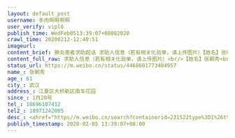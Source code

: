 ```yaml
---
layout: default_post
username: 多肉啊啊啊啊
user_verify: vipl6
publish_time: WedFeb0513:39:07+08002020
crawl_time: 20200212-12:40:51
imageurl: 
content_brief: 肺炎患者求助超话 求助人信息（若有相关化验单，请上传图片）【姓名】张朝秀【年龄】61【所在城市】武汉【所在小区、社区】江夏区大桥新区南车花园【患病时间】1月20号【联系方式】18696107412【其他紧急联系人】18971242005【病情描述】肺炎患者求助超话#武汉肺炎# ...全文
content_full_raw: 求助人信息（若有相关化验单，请上传图片）<br/>【姓名】张朝秀<br/>【年龄】61<br/>【所在城市】武汉<br/>【所在小区、社区】江夏区大桥新区南车花园<br/>【患病时间】1月20号<br/>【联系方式】18696107412<br/>【其他紧急联系人】18971242005<br/>【病情描述】<ahref="https://m.weibo.cn/search?containerid=231522type%3D1%26t%3D10%26q%3D%23%E6%AD%A6%E6%B1%89%E8%82%BA%E7%82%8E%23&extparam=%23%E6%AD%A6%E6%B1%89%E8%82%BA%E7%82%8E%23"data-hide=""><spanclass="surl-text">#武汉肺炎#</span></a><ahref="https://m.weibo.cn/search?containerid=231522type%3D1%26t%3D10%26q%3D%23%E6%AD%A6%E6%B1%89%E5%8F%91%E7%8E%B0%E4%B8%8D%E6%98%8E%E5%8E%9F%E5%9B%A0%E8%82%BA%E7%82%8E%23&extparam=%23%E6%AD%A6%E6%B1%89%E5%8F%91%E7%8E%B0%E4%B8%8D%E6%98%8E%E5%8E%9F%E5%9B%A0%E8%82%BA%E7%82%8E%23"data-hide=""><spanclass="surl-text">#武汉发现不明原因肺炎#</span></a><br/><br/>我母亲从1月20日开始出现干咳胸闷的症状，但因为没车就在家吃药，期间去过社区卫生院拍片吃药后依旧没有缓解，31号去江夏区第一人民医院做了ct开了药回来后，2月1号中午出现胸痛呼吸困难喘气，呼叫120送去第一人民医院晚上急诊用了平喘的药后上了呼吸机，呼了大概有30多个小时之后，稍微有一点缓解，这时做的CT已经是双肺炎性病变急诊，医生说是疑似了便已不再为我们治疗，要求去发热门诊看，但发热门诊没法打针，只能开药，由于我妈三个月前做过胃息肉，所以吃药效果并不良好现在躺在家里完全没有力气，下床都没办法，无法去排队等待核酸检测。第一人民医院的住院需要登记排队，我们已经登记过了，可是母亲的状况越来越不好，不知道能多久了！<br/>中途联系过侨亚医院，只收轻症患者但是里面没有药物治疗只隔离。<br/>医院登记留了信息了，但是我看登记的本子上在我妈前面少则大几百人。微博上显示每天出来的空床也是一样，会优先通知在该医院里排队登记的患者。贸然打电话过去也没用<br/>目前已给社区登记过了，社区给的答复一直是只有上报，再打市长热线一直是占线，包括昨天江夏区通知可以统计信息，我也登记过了。现在真的是一点办法没有，求大家帮忙转发了！<br/><br/><ahref='/n/楚天都市报'>@楚天都市报</a><ahref='/n/武汉晚报'>@武汉晚报</a><ahref='/n/丁香医生'>@丁香医生</a><ahref='/n/侠客岛'>@侠客岛</a><ahref='/n/西藏昌都人韩红'>@西藏昌都人韩红</a><ahref="https://m.weibo.cn/search?containerid=231522type%3D1%26t%3D10%26q%3D%23%E5%85%A8%E5%9B%BD%E7%A1%AE%E8%AF%8A%E6%96%B0%E5%9E%8B%E8%82%BA%E7%82%8E%E7%97%85%E4%BE%8B%23&extparam=%23%E5%85%A8%E5%9B%BD%E7%A1%AE%E8%AF%8A%E6%96%B0%E5%9E%8B%E8%82%BA%E7%82%8E%E7%97%85%E4%BE%8B%23"data-hide=""><spanclass="surl-text">#全国确诊新型肺炎病例#</span></a><ahref="https://m.weibo.cn/search?containerid=231522type%3D1%26t%3D10%26q%3D%23%E8%82%BA%E7%82%8E%E6%82%A3%E8%80%85%E6%B1%82%E5%8A%A9%E8%B6%85%E8%AF%9D%23&extparam=%23%E8%82%BA%E7%82%8E%E6%82%A3%E8%80%85%E6%B1%82%E5%8A%A9%E8%B6%85%E8%AF%9D%23"data-hide=""><spanclass="surl-text">#肺炎患者求助超话#</span></a><br/><br/><ahref='/n/武汉日报'>@武汉日报</a><ahref='/n/人民日报'>@人民日报</a><ahref='/n/人民日报'>@人民日报</a><ahref='/n/武汉发布'>@武汉发布</a><ahref='/n/凤凰网'>@凤凰网</a><ahref='/n/尼玛牌大哥大'>@尼玛牌大哥大</a>
status_url: https://m.weibo.cn/status/4468601773484957
name_: 张朝秀
age_: 61
city_: 武汉
address_: 江夏区大桥新区南车花园
since_: 1月20号
tel_: 18696107412
tel2_: 18971242005
desc_: <ahref="https//m.weibo.cn/search?containerid=231522type%3D1%26t%3D10%26q%3D%23%E6%AD%A6%E6%B1%89%E8%82%BA%E7%82%8E%23&extparam=%23%E6%AD%A6%E6%B1%89%E8%82%BA%E7%82%8E%23"data-hide=""><spanclass="surl-text">#武汉肺炎#</span></a><ahref="https//m.weibo.cn/search?containerid=231522type%3D1%26t%3D10%26q%3D%23%E6%AD%A6%E6%B1%89%E5%8F%91%E7%8E%B0%E4%B8%8D%E6%98%8E%E5%8E%9F%E5%9B%A0%E8%82%BA%E7%82%8E%23&extparam=%23%E6%AD%A6%E6%B1%89%E5%8F%91%E7%8E%B0%E4%B8%8D%E6%98%8E%E5%8E%9F%E5%9B%A0%E8%82%BA%E7%82%8E%23"data-hide=""><spanclass="surl-text">#武汉发现不明原因肺炎#</span></a>我母亲从1月20日开始出现干咳胸闷的症状，但因为没车就在家吃药，期间去过社区卫生院拍片吃药后依旧没有缓解，31号去江夏区第一人民医院做了ct开了药回来后，2月1号中午出现胸痛呼吸困难喘气，呼叫120送去第一人民医院晚上急诊用了平喘的药后上了呼吸机，呼了大概有30多个小时之后，稍微有一点缓解，这时做的CT已经是双肺炎性病变急诊，医生说是疑似了便已不再为我们治疗，要求去发热门诊看，但发热门诊没法打针，只能开药，由于我妈三个月前做过胃息肉，所以吃药效果并不良好现在躺在家里完全没有力气，下床都没办法，无法去排队等待核酸检测。第一人民医院的住院需要登记排队，我们已经登记过了，可是母亲的状况越来越不好，不知道能多久了！中途联系过侨亚医院，只收轻症患者但是里面没有药物治疗只隔离。医院登记留了信息了，但是我看登记的本子上在我妈前面少则大几百人。微博上显示每天出来的空床也是一样，会优先通知在该医院里排队登记的患者。贸然打电话过去也没用目前已给社区登记过了，社区给的答复一直是只有上报，再打市长热线一直是占线，包括昨天江夏区通知可以统计信息，我也登记过了。现在真的是一点办法没有，求大家帮忙转发了！<ahref='/n/楚天都市报'>@楚天都市报</a><ahref='/n/武汉晚报'>@武汉晚报</a><ahref='/n/丁香医生'>@丁香医生</a><ahref='/n/侠客岛'>@侠客岛</a><ahref='/n/西藏昌都人韩红'>@西藏昌都人韩红</a><ahref="https//m.weibo.cn/search?containerid=231522type%3D1%26t%3D10%26q%3D%23%E5%85%A8%E5%9B%BD%E7%A1%AE%E8%AF%8A%E6%96%B0%E5%9E%8B%E8%82%BA%E7%82%8E%E7%97%85%E4%BE%8B%23&extparam=%23%E5%85%A8%E5%9B%BD%E7%A1%AE%E8%AF%8A%E6%96%B0%E5%9E%8B%E8%82%BA%E7%82%8E%E7%97%85%E4%BE%8B%23"data-hide=""><spanclass="surl-text">#全国确诊新型肺炎病例#</span></a><ahref="https//m.weibo.cn/search?containerid=231522type%3D1%26t%3D10%26q%3D%23%E8%82%BA%E7%82%8E%E6%82%A3%E8%80%85%E6%B1%82%E5%8A%A9%E8%B6%85%E8%AF%9D%23&extparam=%23%E8%82%BA%E7%82%8E%E6%82%A3%E8%80%85%E6%B1%82%E5%8A%A9%E8%B6%85%E8%AF%9D%23"data-hide=""><spanclass="surl-text">#肺炎患者求助超话#</span></a><ahref='/n/武汉日报'>@武汉日报</a><ahref='/n/人民日报'>@人民日报</a><ahref='/n/人民日报'>@人民日报</a><ahref='/n/武汉发布'>@武汉发布</a><ahref='/n/凤凰网'>@凤凰网</a><ahref='/n/尼玛牌大哥大'>@尼玛牌大哥大</a>
publish_timestamp: 2020-02-05 13:39:07+08:00
---
```

